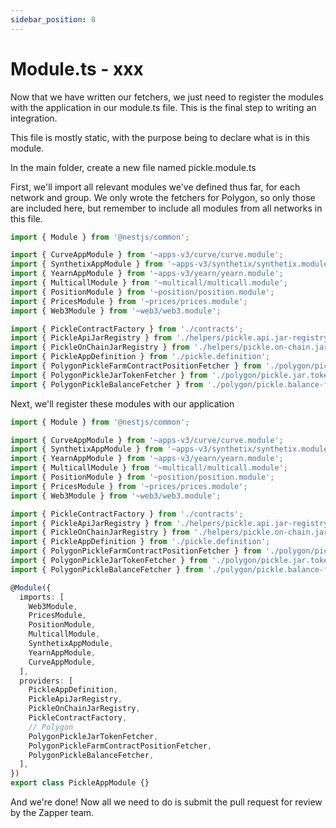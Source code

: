 ```yaml
---
sidebar_position: 8
---
```

# Module.ts - xxx
<!--TODO better title-->

Now that we have written our fetchers, we just need to register the modules with the application in our module.ts file. This is the final step to writing an integration.

This file is mostly static, with the purpose being to declare what is in this module.

In the main folder, create a new file named pickle.module.ts
<!-- TODO explain naiming convention-->

First, we'll import all relevant modules we've defined thus far, for each network and group. We only wrote the fetchers for Polygon, so only those are included here, but remember to include all modules from all networks in this file.

<!--TODO better explain above and what we are doing -->
<!--NOTE I removed pickle modules for Arbitrum and Ethereum, as we are not writing for those networks-->
```ts
import { Module } from '@nestjs/common';

import { CurveAppModule } from '~apps-v3/curve/curve.module';
import { SynthetixAppModule } from '~apps-v3/synthetix/synthetix.module';
import { YearnAppModule } from '~apps-v3/yearn/yearn.module';
import { MulticallModule } from '~multicall/multicall.module';
import { PositionModule } from '~position/position.module';
import { PricesModule } from '~prices/prices.module';
import { Web3Module } from '~web3/web3.module';

import { PickleContractFactory } from './contracts';
import { PickleApiJarRegistry } from './helpers/pickle.api.jar-registry';
import { PickleOnChainJarRegistry } from './helpers/pickle.on-chain.jar-registry';
import { PickleAppDefinition } from './pickle.definition';
import { PolygonPickleFarmContractPositionFetcher } from './polygon/pickle.farm.contract-position-fetcher';
import { PolygonPickleJarTokenFetcher } from './polygon/pickle.jar.token-fetcher';
import { PolygonPickleBalanceFetcher } from './polygon/pickle.balance-fetcher';
```

Next, we'll register these modules with our application

```ts
import { Module } from '@nestjs/common';

import { CurveAppModule } from '~apps-v3/curve/curve.module';
import { SynthetixAppModule } from '~apps-v3/synthetix/synthetix.module';
import { YearnAppModule } from '~apps-v3/yearn/yearn.module';
import { MulticallModule } from '~multicall/multicall.module';
import { PositionModule } from '~position/position.module';
import { PricesModule } from '~prices/prices.module';
import { Web3Module } from '~web3/web3.module';

import { PickleContractFactory } from './contracts';
import { PickleApiJarRegistry } from './helpers/pickle.api.jar-registry';
import { PickleOnChainJarRegistry } from './helpers/pickle.on-chain.jar-registry';
import { PickleAppDefinition } from './pickle.definition';
import { PolygonPickleFarmContractPositionFetcher } from './polygon/pickle.farm.contract-position-fetcher';
import { PolygonPickleJarTokenFetcher } from './polygon/pickle.jar.token-fetcher';
import { PolygonPickleBalanceFetcher } from './polygon/pickle.balance-fetcher';

@Module({
  imports: [
    Web3Module,
    PricesModule,
    PositionModule,
    MulticallModule,
    SynthetixAppModule,
    YearnAppModule,
    CurveAppModule,
  ],
  providers: [
    PickleAppDefinition,
    PickleApiJarRegistry,
    PickleOnChainJarRegistry,
    PickleContractFactory,
    // Polygon
    PolygonPickleJarTokenFetcher,
    PolygonPickleFarmContractPositionFetcher,
    PolygonPickleBalanceFetcher,
  ],
})
export class PickleAppModule {}
```

And we're done! Now all we need to do is submit the pull request for review by the Zapper team.